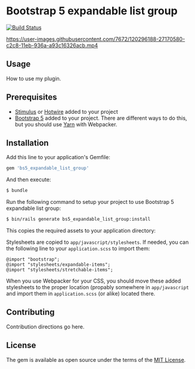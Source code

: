 # Bootstrap 5 expandable list group

[![Build Status](https://travis-ci.org/bazzel/Bs5ExpandableListGroup.svg?branch=main)](https://travis-ci.org/bazzel/Bs5ExpandableListGroup)

https://user-images.githubusercontent.com/7672/120296188-27170580-c2c8-11eb-936a-a93c16326acb.mp4

## Usage

How to use my plugin.

## Prerequisites

- [Stimulus](https://github.com/hotwired/stimulus-rails) or [Hotwire](https://github.com/hotwired/hotwire-rails) added to your project
- [Bootstrap 5](https://getbootstrap.com/) added to your project. There are different ways to do this, but you should use [Yarn](https://getbootstrap.com/docs/5.0/getting-started/download/#rubygems) with Webpacker.

## Installation

Add this line to your application's Gemfile:

```ruby
gem 'bs5_expandable_list_group'
```

And then execute:

```bash
$ bundle
```

Run the following command to setup your project to use Bootstrap 5 expandable list group:

```bash
$ bin/rails generate bs5_expandable_list_group:install
```

This copies the required assets to your application directory:

Stylesheets are copied to `app/javascript/stylesheets`. If needed, you can the following line to your `application.scss` to import them:

```ssss
@import "bootstrap";
@import "stylesheets/expandable-items";
@import "stylesheets/stretchable-items";
```

When you use Webpacker for your CSS, you should move these added stylesheets to the proper location (propably somewhere in `app/javascript` and import them in `application.scss` (or alike) located there.

## Contributing

Contribution directions go here.

## License

The gem is available as open source under the terms of the [MIT License](https://opensource.org/licenses/MIT).
